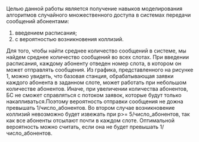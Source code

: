 Целью данной работы является получение навыков моделирования алгоритмов случайного множественного доступа в системах передачи 
сообщений абонентами: 
1. введением расписания;
2. с вероятностью возникновения коллизий.

Для того, чтобы найти среднее количество сообщений в системе, мы найдем среднее
количество сообщений во всех слотах. При введении расписания, каждому абоненту отведен номер слота, 
в котором он может отправлять сообщения.
Из графика, представленного на рисунке 1, можно увидеть, что базовая станция,
обрабатывающая заявки каждого абонента в заданном слоте, может работать при
небольшом количестве абонентов. Иначе, при увеличении количества абонентов, БС не
сможет справляться с потоком заявок, которые будут только накапливаться.Поэтому вероятность отправки сообщения не дожна превышать 
1/число_абонентов.
Во втором случае возникновение коллизий невозможно будет извежать при p>= 5/число_абонентов, 
так как все абоненты отсылают почти в каждом слоте. 
Оптимальной вероятность можно считать, если она не будет превышать 1/число_абонентов.
